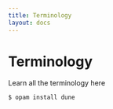 ```yaml
---
title: Terminology
layout: docs
---
```

# Terminology

Learn all the terminology here


``` bash
$ opam install dune
```
